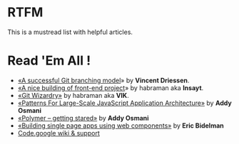 # RTFM #
This is a mustread list with helpful articles.
# Read 'Em All ! #
  * [«A successful Git branching model](http://nvie.com/posts/a-successful-git-branching-model/)» by **Vincent Driessen**.
  * [«A nice building of front-end project](http://habrahabr.ru/post/250569/)» by habraman aka **Insayt**.
  * [«Git Wizardry»](http://habrahabr.ru/post/250569/) by habraman aka **VlK**.
  * [«Patterns For Large-Scale JavaScript Application Architecture»](http://largescalejs.ru/) by **Addy Osmani**
  * [«Polymer – getting stared»](https://www.polymer-project.org/docs/start/getting-the-code.html) by **Addy Osmani**
  * [«Building single page apps using web components»](https://www.polymer-project.org/articles/spa.html) by **Eric Bidelman**
  * [Code.google wiki & support](https://code.google.com/p/support/w/list)